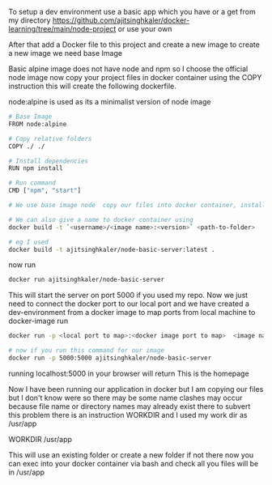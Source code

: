 To setup a dev environment use a basic app which you have or a get from my directory https://github.com/ajitsinghkaler/docker-learning/tree/main/node-project or use your own

After that add a Docker file to this project and  create a new image to create a new image we need base Image

Basic alpine image does not have node and npm so I choose the official node image now copy your project files in docker container using the COPY instruction
this will create the following dockerfile.

node:alpine is used as its  a minimalist version of node image

```bash
# Base Image
FROM node:alpine

# Copy relative folders
COPY ./ ./

# Install dependencies
RUN npm install

# Run command
CMD ["npm", "start"]

# We use base image node  copy our files into docker container, install dependencies the start our node server. Now we just need to build an image from the docker container we can use docker build .

# We can also give a name to docker container using
docker build -t `<username>/<image name>:<version>` <path-to-folder>

# eg I used
docker build -t ajitsinghkaler/node-basic-server:latest .

```

now run 
```bash
docker run ajitsinghkaler/node-basic-server
```
This will start the server on port 5000 if you used my repo. Now we just need to connect the docker port to our local port and we have created a dev-environment from a docker image to map ports from local machine to docker-image run
```bash
docker run -p <local port to map>:<docker image port to map>  <image name/image id>

# now if you run this command for our image 
docker run -p 5000:5000 ajitsinghkaler/node-basic-server
```

running localhost:5000 in your browser will return 
This is the homepage

Now I have been running our application in docker but I am copying our files but I don't know were so there may be some name clashes may occur because file name or directory names may already exist there to subvert this problem there is an instruction WORKDIR and I used my work dir as /usr/app

WORKDIR /usr/app

This will use an existing folder or create a new folder if not there now you can exec into your docker container via bash and check all you files will be in /usr/app